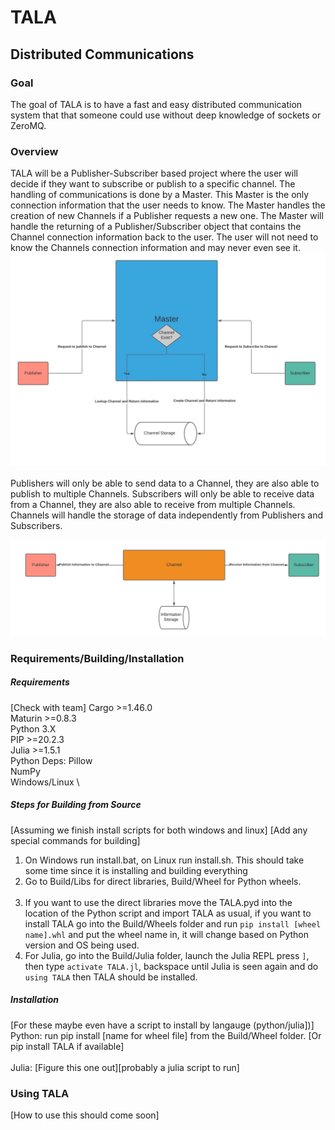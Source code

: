 # TALA
## Distributed Communications

### Goal
The goal of TALA is to have a fast and easy distributed communication system that that someone could use without deep knowledge of sockets or ZeroMQ.

### Overview
TALA will be a Publisher-Subscriber based project where the user will decide if they want to subscribe or publish to a specific channel. The handling of communications is done by a Master. This Master is the only connection information that the user needs to know. The Master handles the creation of new Channels if a Publisher requests a new one. The Master will handle the returning of a Publisher/Subscriber object that contains the Channel connection information back to the user. The user will not need to know the Channels connection information and may never even see it. ![Figure 1](Documentation/Images/flowchart1.jpg)
<br>
<br>
Publishers will only be able to send data to a Channel, they are also able to publish to multiple Channels.
Subscribers will only be able to receive data from a Channel, they are also able to receive from multiple Channels.
Channels will handle the storage of data independently from Publishers and Subscribers.

![Figure 2](Documentation/Images/flowchart2.jpg)


### Requirements/Building/Installation

##### Requirements
[Check with team]
Cargo >=1.46.0 \
Maturin >=0.8.3 \
Python 3.X \
PIP >=20.2.3 \
Julia >=1.5.1 \
Python Deps:
    Pillow \
    NumPy \
Windows/Linux \

##### Steps for Building from Source
[Assuming we finish install scripts for both windows and linux]
[Add any special commands for building]
1. On Windows run install.bat, on Linux run install.sh. This should take some time since it is installing and building everything
2. Go to Build/Libs for direct libraries, Build/Wheel for Python wheels. <br><br>
3. If you want to use the direct libraries move the TALA.pyd into the location of the Python script and import TALA as usual, if you want to install TALA go into the Build/Wheels folder and run `pip install [wheel name].whl` and put the wheel name in, it will change based on Python version and OS being used.
4. For Julia, go into the Build/Julia folder, launch the Julia REPL press `]`, then type `activate TALA.jl`, backspace until Julia is seen again and do `using TALA` then TALA should be installed.

##### Installation
[For these maybe even have a script to install by langauge (python/julia])]\
Python: run pip install [name for wheel file] from the Build/Wheel folder. [Or pip install TALA if available]<br> <br>
Julia: [Figure this one out][probably a julia script to run]

### Using TALA
[How to use this should come soon]
